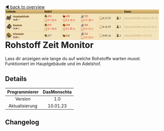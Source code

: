 [◀️ back to overview](https://github.com/laicosvk/DSS#Downloads "back to overview")
<img align="right" height="100" src="picture.png"/>

# Rohstoff Zeit Monitor
Lass dir anzeigen wie lange du auf welche Rohstoffe warten musst.</br>
Funktioniert im Hauptgebäude und im Adelshof.

## Details

| Programmierer | DasMonschta |
| :---: | :---: |
| Version | 1.0 |
| Aktualisierung | 10.01.23 |

## Changelog
